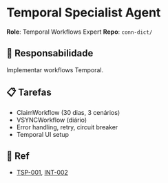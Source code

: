 # Temporal Specialist Agent

**Role**: Temporal Workflows Expert
**Repo**: `conn-dict/`

## 🎯 Responsabilidade

Implementar workflows Temporal.

## 📋 Tarefas

- ClaimWorkflow (30 dias, 3 cenários)
- VSYNCWorkflow (diário)
- Error handling, retry, circuit breaker
- Temporal UI setup

## 🔗 Ref

- [TSP-001](../../../../Artefatos/02_Arquitetura/TechSpecs/TSP-001_Temporal_Workflow_Engine.md), [INT-002](../../../../Artefatos/12_Integracao/Fluxos/INT-002_Flow_ClaimWorkflow_E2E.md)
